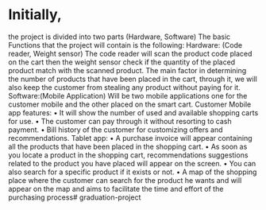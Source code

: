 # Initially,
the project is divided into two parts (Hardware, Software)
The basic Functions that the project will contain is the following:
 Hardware: (Code reader, Weight sensor)
The code reader will scan the product code placed on the cart then the 
weight sensor check if the quantity of the placed product match with the 
scanned product.
The main factor in determining the number of products that have been 
placed in the cart, through it, we will also keep the customer from stealing 
any product without paying for it.
 Software:(Mobile Application)
Will be two mobile applications one for the customer mobile and the other 
placed on the smart cart.
Customer Mobile app features:
• It will show the number of used and available shopping carts for use.
• The customer can pay through it without resorting to cash payment.
• Bill history of the customer for customizing offers and 
recommendations.
Tablet app:
• A purchase invoice will appear containing all the products that have 
been placed in the shopping cart.
• As soon as you locate a product in the shopping cart, 
recommendations suggestions related to the product you have placed 
will appear on the screen.
• You can also search for a specific product if it exists or not.
• A map of the shopping place where the customer can search for the 
product he wants and will appear on the map and aims to facilitate the 
time and effort of the purchasing process# graduation-project
